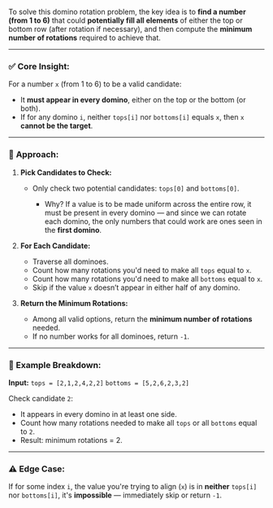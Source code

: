 To solve this domino rotation problem, the key idea is to **find a number (from 1 to 6)** that could **potentially fill all elements** of either the top or bottom row (after rotation if necessary), and then compute the **minimum number of rotations** required to achieve that.

---

### ✅ **Core Insight:**

For a number `x` (from 1 to 6) to be a valid candidate:

* It **must appear in every domino**, either on the top or the bottom (or both).
* If for any domino `i`, neither `tops[i]` nor `bottoms[i]` equals `x`, then `x` **cannot be the target**.

---

### 🧠 **Approach:**

1. **Pick Candidates to Check:**

   * Only check two potential candidates: `tops[0]` and `bottoms[0]`.

     * Why? If a value is to be made uniform across the entire row, it must be present in every domino — and since we can rotate each domino, the only numbers that could work are ones seen in the **first domino**.

2. **For Each Candidate:**

   * Traverse all dominoes.
   * Count how many rotations you'd need to make all `tops` equal to `x`.
   * Count how many rotations you'd need to make all `bottoms` equal to `x`.
   * Skip if the value `x` doesn’t appear in either half of any domino.

3. **Return the Minimum Rotations:**

   * Among all valid options, return the **minimum number of rotations** needed.
   * If no number works for all dominoes, return `-1`.

---

### 🧩 Example Breakdown:

**Input:**
`tops = [2,1,2,4,2,2]`
`bottoms = [5,2,6,2,3,2]`

Check candidate `2`:

* It appears in every domino in at least one side.
* Count how many rotations needed to make all `tops` or all `bottoms` equal to `2`.
* Result: minimum rotations = 2.

---

### ⚠️ Edge Case:

If for some index `i`, the value you're trying to align (`x`) is in **neither** `tops[i]` nor `bottoms[i]`, it's **impossible** — immediately skip or return `-1`.
